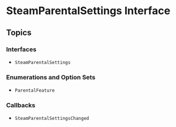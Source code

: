 # SteamParentalSettings Interface

## Topics

### Interfaces
- ``SteamParentalSettings``

### Enumerations and Option Sets
- ``ParentalFeature``

### Callbacks
- ``SteamParentalSettingsChanged``
